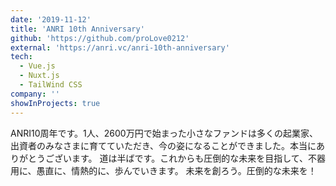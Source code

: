 ```yaml
---
date: '2019-11-12'
title: 'ANRI 10th Anniversary'
github: 'https://github.com/proLove0212'
external: 'https://anri.vc/anri-10th-anniversary'
tech:
  - Vue.js
  - Nuxt.js
  - TailWind CSS
company: ''
showInProjects: true
---
```


ANRI10周年です。1人、2600万円で始まった小さなファンドは多くの起業家、出資者のみなさまに育てていただき、今の姿になることができました。本当にありがとうございます。
道は半ばです。これからも圧倒的な未来を目指して、不器用に、愚直に、情熱的に、歩んでいきます。
未来を創ろう。圧倒的な未来を！
